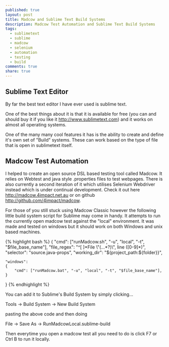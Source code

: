 ```yaml
---
published: true
layout: post
title: Madcow and Sublime Text Build Systems
description: Madcow Test Automation and Sublime Text Build Systems
tags: 
  - sublimetext
  - sublime
  - madcow
  - selenium
  - automation
  - testing
  - build
comments: true
share: true
---
```


## Sublime Text Editor
By far the best text editor I have ever used is sublime text. 

One of the best things about it is that it is available for free (you can and should buy it if you like it http://www.sublimetext.com) and it works on almost all operating systems. 

One of the many many cool features it has is the ability to create and define it's own set of "Build" systems. These can work based on the type of file that is open in sublimetext itself.  

## Madcow Test Automation
I helped to create an open source DSL based testing tool called Madcow. It relies on Webtest and java style .properties files to test webpages. There is also currently a second iteration of it which utilises Selenium Webdriver instead which is under continual development. Check it out here http://madcow.4impact.net.au or on github http://github.com/4impact/madcow. 

For those of you still stuck using Madcow Classic however the following little build system script for Sublime may come in handy. It attempts to run the currently open madcow test against the "local" environment. It was made and tested on windows but it should work on both Windows and unix based machines. 

{% highlight bash %}
{
    "cmd": ["runMadcow.sh", "-u", "local", "-t", "$file_base_name"],
    "file_regex": "^[ ]*File \"(...*?)\", line ([0-9]*)",
    "selector": "source.java-props",
    "working_dir": "${project_path:${folder}}",

    "windows":
    {
		"cmd": ["runMadcow.bat", "-u", "local", "-t", "$file_base_name"],
    }
}
{% endhighlight %}

You can add it to Sublime's Build System by simply clicking... 

Tools -> Build System -> New Build System 

pasting the above code and then doing 

File -> Save As -> RunMadcowLocal.sublime-build


Then everytime you open a madcow test all you need to do is click F7 or Ctrl B to run it locally.
